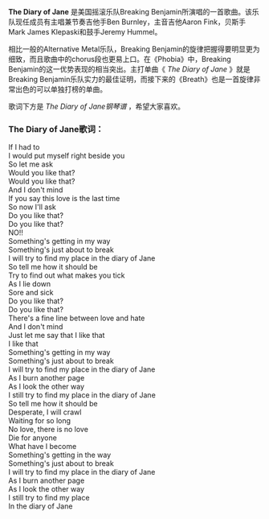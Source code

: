 

**The Diary of Jane** 是美国摇滚乐队Breaking Benjamin所演唱的一首歌曲。该乐队现任成员有主唱兼节奏吉他手Ben
Burnley，主音吉他Aaron Fink，贝斯手Mark James Klepaski和鼓手Jeremy Hummel。

  
相比一般的Alternative Metal乐队，Breaking
Benjamin的旋律把握得要明显更为细致，而且歌曲中的chorus段也更易上口。在《Phobia》中，Breaking
Benjamin的这一优势表现的相当突出。主打单曲《 _The Diary of Jane_ 》就是Breaking
Benjamin乐队实力的最佳证明，而接下来的《Breath》也是一首旋律非常出色的可以单独打榜的单曲。

  
歌词下方是 _The Diary of Jane钢琴谱_ ，希望大家喜欢。

### The Diary of Jane歌词：

If I had to  
I would put myself right beside you  
So let me ask  
Would you like that?  
Would you like that?  
And I don't mind  
If you say this love is the last time  
So now I'll ask  
Do you like that?  
Do you like that?  
NO!!  
Something's getting in my way  
Something's just about to break  
I will try to find my place in the diary of Jane  
So tell me how it should be  
Try to find out what makes you tick  
As I lie down  
Sore and sick  
Do you like that?  
Do you like that?  
There's a fine line between love and hate  
And I don't mind  
Just let me say that I like that  
I like that  
Something's getting in my way  
Something's just about to break  
I will try to find my place in the diary of Jane  
As I burn another page  
As I look the other way  
I still try to find my place in the diary of Jane  
So tell me how it should be  
Desperate, I will crawl  
Waiting for so long  
No love, there is no love  
Die for anyone  
What have I become  
Something's getting in the way  
Something's just about to break  
I will try to find my place in the diary of Jane  
As I burn another page  
As I look the other way  
I still try to find my place  
In the diary of Jane


